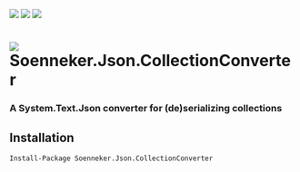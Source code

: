 [![](https://img.shields.io/nuget/v/Soenneker.Json.CollectionConverter.svg?style=for-the-badge)](https://www.nuget.org/packages/Soenneker.Json.CollectionConverter/)
[![](https://img.shields.io/github/actions/workflow/status/soenneker/soenneker.json.collectionconverter/publish-package.yml?style=for-the-badge)](https://github.com/soenneker/soenneker.json.collectionconverter/actions/workflows/publish-package.yml)
[![](https://img.shields.io/nuget/dt/Soenneker.Json.CollectionConverter.svg?style=for-the-badge)](https://www.nuget.org/packages/Soenneker.Json.CollectionConverter/)

# ![](https://user-images.githubusercontent.com/4441470/224455560-91ed3ee7-f510-4041-a8d2-3fc093025112.png) Soenneker.Json.CollectionConverter
### A System.Text.Json converter for (de)serializing collections

## Installation

```
Install-Package Soenneker.Json.CollectionConverter
```